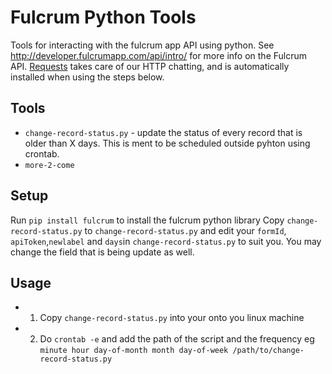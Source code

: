 # Fulcrum Python Tools

Tools for interacting with the fulcrum app API using python. See http://developer.fulcrumapp.com/api/intro/ for more info on the Fulcrum API. [Requests](http://docs.python-requests.org/en/latest/) takes care of our HTTP chatting, and is automatically installed when using the steps below.

## Tools

* `change-record-status.py` - update the status of every record that is older than X days. This is ment to be scheduled outside pyhton using crontab.
* `more-2-come`

## Setup

Run `pip install fulcrum` to install the fulcrum python library 
Copy `change-record-status.py` to `change-record-status.py` and edit your `formId`, `apiToken`,`newlabel` and `days`in `change-record-status.py` to suit you. You may change the field that is being update as well.

## Usage

* 1. Copy `change-record-status.py` into your onto you linux machine 
* 2. Do `crontab -e` and add the path of the script and the frequency eg `minute hour day-of-month month day-of-week /path/to/change-record-status.py`


